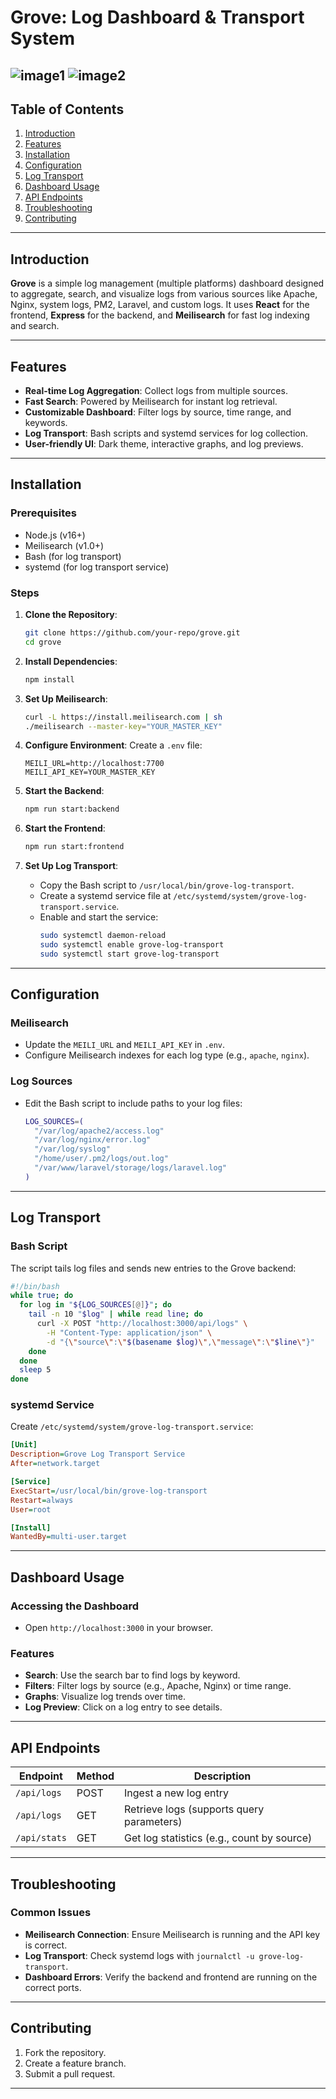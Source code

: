 # Grove: Log Dashboard & Transport System

![image1](./assets/screenshot1.png)
![image2](./assets/screenshot2.png)
---

## Table of Contents
1. [Introduction](#introduction)
2. [Features](#features)
3. [Installation](#installation)
5. [Configuration](#configuration)
6. [Log Transport](#log-transport)
7. [Dashboard Usage](#dashboard-usage)
8. [API Endpoints](#api-endpoints)
9. [Troubleshooting](#troubleshooting)
10. [Contributing](#contributing)

---

## Introduction
**Grove** is a simple log management (multiple platforms) dashboard designed to aggregate, search, and visualize logs from various sources like Apache, Nginx, system logs, PM2, Laravel, and custom logs. It uses **React** for the frontend, **Express** for the backend, and **Meilisearch** for fast log indexing and search.

---

## Features
- **Real-time Log Aggregation**: Collect logs from multiple sources.
- **Fast Search**: Powered by Meilisearch for instant log retrieval.
- **Customizable Dashboard**: Filter logs by source, time range, and keywords.
- **Log Transport**: Bash scripts and systemd services for log collection.
- **User-friendly UI**: Dark theme, interactive graphs, and log previews.

---


## Installation

### Prerequisites
- Node.js (v16+)
- Meilisearch (v1.0+)
- Bash (for log transport)
- systemd (for log transport service)

### Steps
1. **Clone the Repository**:
   ```bash
   git clone https://github.com/your-repo/grove.git
   cd grove
   ```

2. **Install Dependencies**:
   ```bash
   npm install
   ```

3. **Set Up Meilisearch**:
   ```bash
   curl -L https://install.meilisearch.com | sh
   ./meilisearch --master-key="YOUR_MASTER_KEY"
   ```

4. **Configure Environment**:
   Create a `.env` file:
   ```env
   MEILI_URL=http://localhost:7700
   MEILI_API_KEY=YOUR_MASTER_KEY
   ```

5. **Start the Backend**:
   ```bash
   npm run start:backend
   ```

6. **Start the Frontend**:
   ```bash
   npm run start:frontend
   ```

7. **Set Up Log Transport**:
   - Copy the Bash script to `/usr/local/bin/grove-log-transport`.
   - Create a systemd service file at `/etc/systemd/system/grove-log-transport.service`.
   - Enable and start the service:
     ```bash
     sudo systemctl daemon-reload
     sudo systemctl enable grove-log-transport
     sudo systemctl start grove-log-transport
     ```

---

## Configuration

### Meilisearch
- Update the `MEILI_URL` and `MEILI_API_KEY` in `.env`.
- Configure Meilisearch indexes for each log type (e.g., `apache`, `nginx`).

### Log Sources
- Edit the Bash script to include paths to your log files:
  ```bash
  LOG_SOURCES=(
    "/var/log/apache2/access.log"
    "/var/log/nginx/error.log"
    "/var/log/syslog"
    "/home/user/.pm2/logs/out.log"
    "/var/www/laravel/storage/logs/laravel.log"
  )
  ```

---

## Log Transport

### Bash Script
The script tails log files and sends new entries to the Grove backend:
```bash
#!/bin/bash
while true; do
  for log in "${LOG_SOURCES[@]}"; do
    tail -n 10 "$log" | while read line; do
      curl -X POST "http://localhost:3000/api/logs" \
        -H "Content-Type: application/json" \
        -d "{\"source\":\"$(basename $log)\",\"message\":\"$line\"}"
    done
  done
  sleep 5
done
```

### systemd Service
Create `/etc/systemd/system/grove-log-transport.service`:
```ini
[Unit]
Description=Grove Log Transport Service
After=network.target

[Service]
ExecStart=/usr/local/bin/grove-log-transport
Restart=always
User=root

[Install]
WantedBy=multi-user.target
```

---

## Dashboard Usage

### Accessing the Dashboard
- Open `http://localhost:3000` in your browser.

### Features
- **Search**: Use the search bar to find logs by keyword.
- **Filters**: Filter logs by source (e.g., Apache, Nginx) or time range.
- **Graphs**: Visualize log trends over time.
- **Log Preview**: Click on a log entry to see details.

---

## API Endpoints

| Endpoint | Method | Description |
|----------|--------|-------------|
| `/api/logs` | POST | Ingest a new log entry |
| `/api/logs` | GET | Retrieve logs (supports query parameters) |
| `/api/stats` | GET | Get log statistics (e.g., count by source) |

---

## Troubleshooting

### Common Issues
- **Meilisearch Connection**: Ensure Meilisearch is running and the API key is correct.
- **Log Transport**: Check systemd logs with `journalctl -u grove-log-transport`.
- **Dashboard Errors**: Verify the backend and frontend are running on the correct ports.

---

## Contributing
1. Fork the repository.
2. Create a feature branch.
3. Submit a pull request.

---
